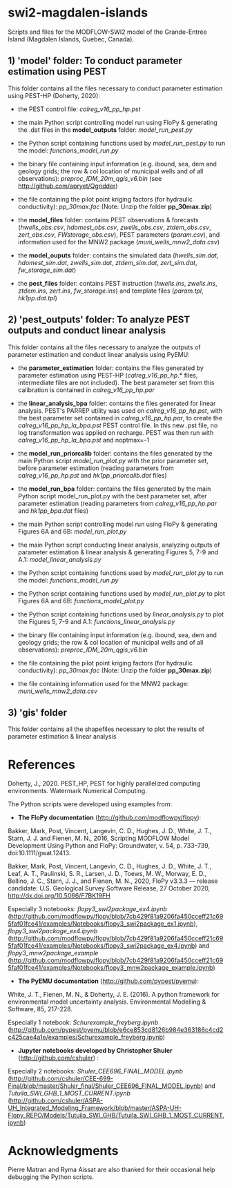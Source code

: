 # swi2-magdalen-islands

Scripts and files for the MODFLOW-SWI2 model of the Grande-Entrée Island (Magdalen Islands, Quebec, Canada).

## 1) 'model' folder: To conduct parameter estimation using PEST
This folder contains all the files necessary to conduct parameter estimation using PEST-HP (Doherty, 2020):

- the PEST control file: *calreg_v16_pp_hp.pst*
- the main Python script controlling model run using FloPy & generating the .dat files in the **model_outputs** folder: *model_run_pest.py*
- the Python script containing functions used by *model_run_pest.py* to run the model: *functions_model_run.py*
- the binary file containing input information (e.g. ibound, sea, dem and geology grids; the row & col location of municipal wells and of all observations): *preproc_IDM_20m_qgis_v6.bin* (see http://github.com/apryet/Qgridder)
- the file containing the pilot point kriging factors (for hydraulic conductivity): *pp_30max.fac* (Note: Unzip the folder **pp_30max.zip**)

- the **model_files** folder: contains PEST observations & forecasts (*hwells_obs.csv*, *hdomest_obs.csv*, *zwells_obs.csv*, *ztdem_obs.csv*, *zert_obs.csv*, *FWstorage_obs.csv*), PEST parameters (*param.csv*), and information used for the MNW2 package (*muni_wells_mnw2_data.csv*)
- the **model_ouputs** folder: contains the simulated data (*hwells_sim.dat*, *hdomest_sim.dat*, *zwells_sim.dat*, *ztdem_sim.dat*, *zert_sim.dat*, *fw_storage_sim.dat*)
- the **pest_files** folder: contains PEST instruction (*hwells.ins*, *zwells.ins*, *ztdem.ins*, *zert.ins*, *fw_storage.ins*) and template files (*param.tpl*, *hk1pp.dat.tpl*)


## 2) 'pest_outputs' folder: To analyze PEST outputs and conduct linear analysis
This folder contains all the files necessary to analyze the outputs of parameter estimation and conduct linear analysis using PyEMU:

- the **parameter_estimation** folder: contains the files generated by parameter estimation using PEST-HP (*calreg_v16_pp_hp*.* files, intermediate files are not included). The best parameter set from this calibration is contained in *calreg_v16_pp_hp.par*
- the **linear_analysis_bpa** folder: contains the files generated for linear analysis. PEST's PARREP utility was used on *calreg_v16_pp_hp.pst*, with the best parameter set contained in *calreg_v16_pp_hp.par*, to create the *calreg_v16_pp_hp_la_bpa.pst* PEST control file. In this new .pst file, no log transformation was applied on recharge. PEST was then run with *calreg_v16_pp_hp_la_bpa.pst* and noptmax=-1
- the **model_run_priorcalib** folder: contains the files generated by the main Python script *model_run_plot.py* with the prior parameter set, before parameter estimation (reading parameters from *calreg_v16_pp_hp.pst* and *hk1pp_priorcalib.dat* files)
- the **model_run_bpa** folder: contains the files generated by the main Python script model_run_plot.py with the best parameter set, after parameter estimation (reading parameters from *calreg_v16_pp_hp.par* and *hk1pp_bpa.dat* files)


- the main Python script controlling model run using FloPy & generating Figures 6A and 6B: *model_run_plot.py*
- the main Python script conducting linear analysis, analyzing outputs of parameter estimation & linear analysis & generating Figures 5, 7-9 and A.1: *model_linear_analysis.py*

- the Python script containing functions used by *model_run_plot.py* to run the model: *functions_model_run.py*
- the Python script containing functions used by *model_run_plot.py* to plot Figures 6A and 6B: *functions_model_plot.py*
- the Python script containing functions used by *linear_analysis.py* to plot the Figures 5, 7-9 and A.1: *functions_linear_analysis.py*

- the binary file containing input information (e.g. ibound, sea, dem and geology grids; the row & col location of municipal wells and of all observations): *preproc_IDM_20m_qgis_v6.bin*
- the file containing the pilot point kriging factors (for hydraulic conductivity): *pp_30max.fac* (Note: Unzip the folder **pp_30max.zip**)
- the file containing information used for the MNW2 package: *muni_wells_mnw2_data.csv*

## 3) 'gis' folder
This folder contains all the shapefiles necessary to plot the results of parameter estimation & linear analysis


# References

Doherty, J., 2020. PEST_HP, PEST for highly parallelized computing environments. Watermark Numerical Computing. 

The Python scripts were developed using examples from:

- **The FloPy documentation** (http://github.com/modflowpy/flopy):

Bakker, Mark, Post, Vincent, Langevin, C. D., Hughes, J. D., White, J. T., Starn, J. J. and Fienen, M. N., 2016, Scripting MODFLOW Model Development Using Python and FloPy: Groundwater, v. 54, p. 733–739, doi:10.1111/gwat.12413.

Bakker, Mark, Post, Vincent, Langevin, C. D., Hughes, J. D., White, J. T., Leaf, A. T., Paulinski, S. R., Larsen, J. D., Toews, M. W., Morway, E. D., Bellino, J. C., Starn, J. J., and Fienen, M. N., 2020, FloPy v3.3.3 — release candidate: U.S. Geological Survey Software Release, 27 October 2020, http://dx.doi.org/10.5066/F7BK19FH

Especially 3 notebooks: *flopy3_swi2package_ex4.ipynb* (http://github.com/modflowpy/flopy/blob/7cb429f81a9206fa450cceff21c695faf01fce41/examples/Notebooks/flopy3_swi2package_ex1.ipynb), *flopy3_swi2package_ex4.ipynb* (http://github.com/modflowpy/flopy/blob/7cb429f81a9206fa450cceff21c695faf01fce41/examples/Notebooks/flopy3_swi2package_ex4.ipynb) and *flopy3_mnw2package_example* (http://github.com/modflowpy/flopy/blob/7cb429f81a9206fa450cceff21c695faf01fce41/examples/Notebooks/flopy3_mnw2package_example.ipynb)

- **The PyEMU documentation** (http://github.com/pypest/pyemu):

White, J. T., Fienen, M. N., & Doherty, J. E. (2016). A python framework for environmental model uncertainty analysis. Environmental Modelling & Software, 85, 217-228.

Especially 1 notebook: *Schurexample_freyberg.ipynb* (http://github.com/pypest/pyemu/blob/e6ce853cd8126b984e363186c4cd2c425cae4a1e/examples/Schurexample_freyberg.ipynb)

- **Jupyter notebooks developed by Christopher Shuler** (http://github.com/cshuler) :

Especially 2 notebooks: *Shuler_CEE696_FINAL_MODEL.ipynb* (http://github.com/cshuler/CEE-699-Final/blob/master/Shuler_final/Shuler_CEE696_FINAL_MODEL.ipynb) and *Tutuila_SWI_GHB_1_MOST_CURRENT.ipynb* (http://github.com/cshuler/ASPA-UH_Integrated_Modeling_Framework/blob/master/ASPA-UH-Flopy_REPO/Models/Tutuila_SWI_GHB/Tutuila_SWI_GHB_1_MOST_CURRENT.ipynb)

# Acknowledgments
Pierre Matran and Ryma Aissat are also thanked for their occasional help debugging the Python scripts.
